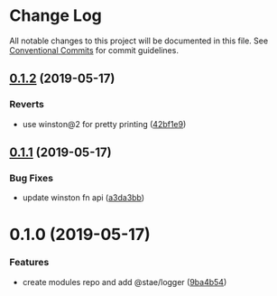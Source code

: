 # Change Log

All notable changes to this project will be documented in this file.
See [Conventional Commits](https://conventionalcommits.org) for commit guidelines.

## [0.1.2](https://github.com/staeco/modules/compare/@stae/logger@0.1.1...@stae/logger@0.1.2) (2019-05-17)


### Reverts

* use winston@2 for pretty printing ([42bf1e9](https://github.com/staeco/modules/commit/42bf1e9))





## [0.1.1](https://github.com/staeco/modules/compare/@stae/logger@0.1.0...@stae/logger@0.1.1) (2019-05-17)


### Bug Fixes

* update winston fn api ([a3da3bb](https://github.com/staeco/modules/commit/a3da3bb))





# 0.1.0 (2019-05-17)


### Features

* create modules repo and add @stae/logger ([9ba4b54](https://github.com/staeco/modules/commit/9ba4b54))
